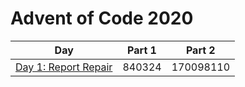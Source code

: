 # Advent of Code 2020

| Day                                    | Part 1 | Part 2    |
| -------------------------------------- | ------ | --------- |
| [Day 1: Report Repair](./src/days/d01) | 840324 | 170098110 |
